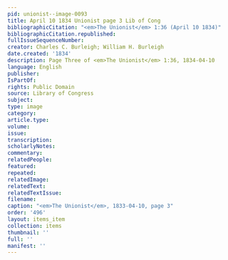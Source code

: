 ```yaml
---
pid: unionist--image-0093
title: April 10 1834 Unionist page 3 Lib of Cong
bibliographicCitation: "<em>The Unionist</em> 1:36 (April 10 1834)"
bibliographicCitation.republished: 
fullIssueSequenceNumber: 
creator: Charles C. Burleigh; William H. Burleigh
date.created: '1834'
description: Page Three of <em>The Unionist</em> 1:36, 1834-04-10
language: English
publisher: 
IsPartOf: 
rights: Public Domain
source: Library of Congress
subject: 
type: image
category: 
article.type: 
volume: 
issue: 
transcription: 
scholarlyNotes: 
commentary: 
relatedPeople: 
featured: 
repeated: 
relatedImage: 
relatedText: 
relatedTextIssue: 
filename: 
caption: "<em>The Unionist</em>, 1833-04-10, page 3"
order: '496'
layout: items_item
collection: items
thumbnail: ''
full: ''
manifest: ''
---
```

